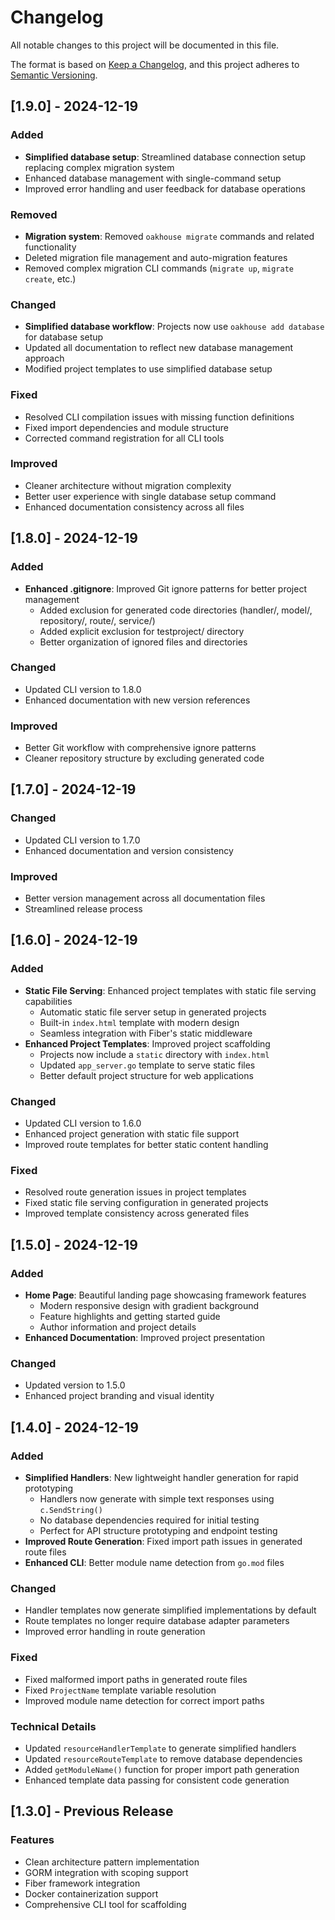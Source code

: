 # Changelog

All notable changes to this project will be documented in this file.

The format is based on [Keep a Changelog](https://keepachangelog.com/en/1.0.0/),
and this project adheres to [Semantic Versioning](https://semver.org/spec/v2.0.0.html).

## [1.9.0] - 2024-12-19

### Added
- **Simplified database setup**: Streamlined database connection setup replacing complex migration system
- Enhanced database management with single-command setup
- Improved error handling and user feedback for database operations

### Removed
- **Migration system**: Removed `oakhouse migrate` commands and related functionality
- Deleted migration file management and auto-migration features
- Removed complex migration CLI commands (`migrate up`, `migrate create`, etc.)

### Changed
- **Simplified database workflow**: Projects now use `oakhouse add database` for database setup
- Updated all documentation to reflect new database management approach
- Modified project templates to use simplified database setup

### Fixed
- Resolved CLI compilation issues with missing function definitions
- Fixed import dependencies and module structure
- Corrected command registration for all CLI tools

### Improved
- Cleaner architecture without migration complexity
- Better user experience with single database setup command
- Enhanced documentation consistency across all files

## [1.8.0] - 2024-12-19

### Added
- **Enhanced .gitignore**: Improved Git ignore patterns for better project management
  - Added exclusion for generated code directories (handler/, model/, repository/, route/, service/)
  - Added explicit exclusion for testproject/ directory
  - Better organization of ignored files and directories

### Changed
- Updated CLI version to 1.8.0
- Enhanced documentation with new version references

### Improved
- Better Git workflow with comprehensive ignore patterns
- Cleaner repository structure by excluding generated code

## [1.7.0] - 2024-12-19

### Changed
- Updated CLI version to 1.7.0
- Enhanced documentation and version consistency

### Improved
- Better version management across all documentation files
- Streamlined release process

## [1.6.0] - 2024-12-19

### Added
- **Static File Serving**: Enhanced project templates with static file serving capabilities
  - Automatic static file server setup in generated projects
  - Built-in `index.html` template with modern design
  - Seamless integration with Fiber's static middleware
- **Enhanced Project Templates**: Improved project scaffolding
  - Projects now include a `static` directory with `index.html`
  - Updated `app_server.go` template to serve static files
  - Better default project structure for web applications

### Changed
- Updated CLI version to 1.6.0
- Enhanced project generation with static file support
- Improved route templates for better static content handling

### Fixed
- Resolved route generation issues in project templates
- Fixed static file serving configuration in generated projects
- Improved template consistency across generated files

## [1.5.0] - 2024-12-19

### Added
- **Home Page**: Beautiful landing page showcasing framework features
  - Modern responsive design with gradient background
  - Feature highlights and getting started guide
  - Author information and project details
- **Enhanced Documentation**: Improved project presentation

### Changed
- Updated version to 1.5.0
- Enhanced project branding and visual identity

## [1.4.0] - 2024-12-19

### Added
- **Simplified Handlers**: New lightweight handler generation for rapid prototyping
  - Handlers now generate with simple text responses using `c.SendString()`
  - No database dependencies required for initial testing
  - Perfect for API structure prototyping and endpoint testing
- **Improved Route Generation**: Fixed import path issues in generated route files
- **Enhanced CLI**: Better module name detection from `go.mod` files

### Changed
- Handler templates now generate simplified implementations by default
- Route templates no longer require database adapter parameters
- Improved error handling in route generation

### Fixed
- Fixed malformed import paths in generated route files
- Fixed `ProjectName` template variable resolution
- Improved module name detection for correct import paths

### Technical Details
- Updated `resourceHandlerTemplate` to generate simplified handlers
- Updated `resourceRouteTemplate` to remove database dependencies
- Added `getModuleName()` function for proper import path generation
- Enhanced template data passing for consistent code generation

## [1.3.0] - Previous Release

### Features
- Clean architecture pattern implementation
- GORM integration with scoping support
- Fiber framework integration
- Docker containerization support
- Comprehensive CLI tool for scaffolding
